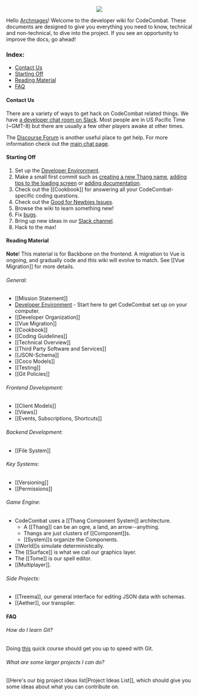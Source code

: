 <div style="text-align:center"><img src ="https://popey456963.github.io/s/CoCo.png" /></div>

Hello [Archmages](http://codecombat.com/contribute/archmage)! Welcome to the developer wiki for CodeCombat. These documents are designed to give you everything you need to know, technical and non-technical, to dive into the project. If you see an opportunity to improve the docs, go ahead!

### Index:
* [Contact Us](#contact-us)
* [Starting Off](#starting-off)
* [Reading Material](#reading-material)
* [FAQ](#faq)

#### Contact Us

There are a variety of ways to get hack on CodeCombat related things. We have [a developer chat room on Slack](https://coco-slack-invite.herokuapp.com/).  Most people are in US Pacific Time (~GMT-8) but there are usually a few other players awake at other times.

The [Discourse Forum](http://discourse.codecombat.com/) is another useful place to get help.  For more information check out the [main chat page](https://github.com/codecombat/codecombat/wiki/Chat-Room).

#### Starting Off
1. Set up the [Developer Environment](https://github.com/codecombat/codecombat/wiki/Dev-Setup:-General-Information).
1. Make a small first commit such as [creating a new Thang name](https://github.com/codecombat/codecombat/issues/53), [adding tips to the loading screen](https://github.com/codecombat/codecombat/issues/710) or [adding documentation](https://github.com/codecombat/codecombat/issues/1237).
1. Check out the [[Cookbook]] for answering all your CodeCombat-specific coding questions.
1. Check out the [Good for Newbies Issues](https://github.com/codecombat/codecombat/labels/good-for-newbies).
1. Browse the wiki to learn something new!
1. Fix [bugs](https://github.com/codecombat/codecombat/labels/bug).
1. Bring up new ideas in our [Slack channel](https://coco-slack-invite.herokuapp.com).
1. Hack to the max!

#### Reading Material

**Note**! This material is for Backbone on the frontend. A migration to Vue is ongoing, and gradually code and this wiki will evolve to match. See [[Vue Migration]] for more details.

###### General:
* [[Mission Statement]]
* [Developer Environment](https://github.com/codecombat/codecombat/wiki/Dev-Setup:-General-Information) - Start here to get CodeCombat set up on your computer.
* [[Developer Organization]]
* [[Vue Migration]]
* [[Cookbook]]
* [[Coding Guidelines]]
* [[Technical Overview]]
* [[Third Party Software and Services]]
* [[JSON-Schema]]
* [[Coco Models]]
* [[Testing]]
* [[Git Policies]]

###### Frontend Development:

* [[Client Models]]
* [[Views]]
* [[Events, Subscriptions, Shortcuts]]

###### Backend Development:

* [[File System]]

###### Key Systems:

* [[Versioning]]
* [[Permissions]]

###### Game Engine:

* CodeCombat uses a [[Thang Component System]] architecture.
    * A [[Thang]] can be an ogre, a land, an arrow--anything.
    * Thangs are just clusters of [[Component]]s.
    * [[System]]s organize the Components.
* [[World]]s simulate deterministically.
* The [[Surface]] is what we call our graphics layer.
* The [[Tome]] is our spell editor.
* [[Multiplayer]].

###### Side Projects:

* [[Treema]], our general interface for editing JSON data with schemas.
* [[Aether]], our transpiler.

#### FAQ
###### How do I learn Git?

Doing [this](https://www.codeschool.com/courses/try-git) quick course should get you up to speed with Git.

###### What are some larger projects I can do?
[[Here's our big project ideas list|Project Ideas List]], which should give you some ideas about what you can contribute on.